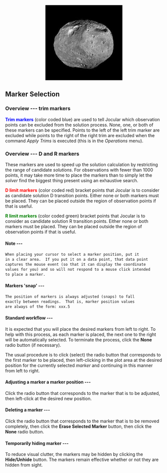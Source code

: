 

<center><img src="Vesta.jpg"></center>

## Marker Selection

### Overview --- trim markers

**<font color=blue>Trim markers</font>** (color coded blue) are used to tell Jocular which observation points can be excluded from the solution process. None, one, or both of these markers can be specified. Points to the left of the left trim marker are excluded while points to the right of the right trim are excluded when the command *Apply Trims* is executed (this is in the *Operations* 
menu).

### Overview --- D and R markers 

These markers are used to speed up the solution calculation by restricting the
range of candidate *solutions*.  For observations with fewer than 1000 points,
it may take more time to place the markers than to simply let the *solver*
find the biggest thing present using an exhaustive search.

**<font color=red>D limit markers</font>** (color coded red) bracket points that Jocular is to consider as candidate solution D transition points. Either none or 
both markers must be placed.  They can be placed outside the region of
observation points if that is useful.

**<font color=green>R limit markers</font>** (color coded green) bracket points that Jocular is to consider as candidate solution R transition points. Either none or 
both markers must be placed.  They can be placed outside the region of
observation points if that is useful.

#### Note ---

    When placing your cursor to select a marker position, put it
    in a clear area.  If you put it on a data point, that data point
    captures the mouse event (so that it can display the coordinate
    values for you) and so will not respond to a mouse click intended
    to place a marker.
    
#### Markers 'snap' ---

    The position of markers is always adjusted (snaps) to fall
    exactly between readings.  That is, marker position values
    are always of the form: xxx.5 
    
#### Standard workflow ---

It is expected that you will place the desired markers from left to right. To help with this process, as each marker is placed, the next one to the right will be automatically selected. To terminate the process, click the **None** radio button (if necessary).

The usual procedure is to click (select) the radio button that corresponds to the first marker to be placed, then left-clicking in the plot area at the desired position for the currently selected *marker* and continuing in this manner from left to right.

#### Adjusting a marker a marker position ---

Click the radio button that corresponds to the marker that is to be adjusted, then left-click at the desired new position.

#### Deleting a marker ---

Click the radio button that corresponds to the marker that is to be removed completely, then click the **Erase Selected Marker** button, then click the **None** radio button. 

#### Temporarily hiding marker ---

To reduce visual clutter, the markers may be hidden by clicking the **Hide/Unhide** button. The markers remain effective whether or not they are hidden from sight.

